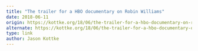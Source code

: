 ```yaml
---
title: "The trailer for a HBO documentary on Robin Williams"
date: 2018-06-11
origin: https://kottke.org/18/06/the-trailer-for-a-hbo-documentary-on-robin-williams
alternate: https://kottke.org/18/06/the-trailer-for-a-hbo-documentary-on-robin-williams
type: link
author: Jason Kottke
---
```



